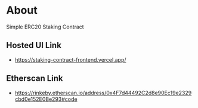 # About

Simple ERC20 Staking Contract

## Hosted UI Link

- https://staking-contract-frontend.vercel.app/

## Etherscan Link

- https://rinkeby.etherscan.io/address/0x4F7d44492C2d8e90Ec19e2329cbd0e152E0Be293#code
